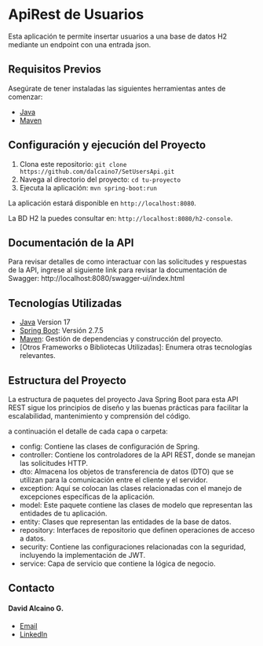 # ApiRest de Usuarios

Esta aplicación te permite insertar usuarios a una base de datos H2 mediante un endpoint con una entrada json.
## Requisitos Previos

Asegúrate de tener instaladas las siguientes herramientas antes de comenzar:

- [Java](https://www.oracle.com/java/technologies/javase-downloads.html)
- [Maven](https://maven.apache.org/download.cgi)

## Configuración y ejecución del Proyecto

1. Clona este repositorio: `git clone https://github.com/dalcaino7/SetUsersApi.git`
2. Navega al directorio del proyecto: `cd tu-proyecto`
3. Ejecuta la aplicación: `mvn spring-boot:run`

La aplicación estará disponible en `http://localhost:8080`.

La BD H2 la puedes consultar en: `http://localhost:8080/h2-console`.

## Documentación de la API

Para revisar detalles de como interactuar con las solicitudes y respuestas de la API, ingrese al siguiente link para revisar la documentación de Swagger: 
http://localhost:8080/swagger-ui/index.html


## Tecnologías Utilizadas
- [Java](https://www.java.com/es/) Version 17
- [Spring Boot](https://spring.io/projects/spring-boot): Versión 2.7.5
- [Maven](https://maven.apache.org/): Gestión de dependencias y construcción del proyecto.
- [Otros Frameworks o Bibliotecas Utilizadas]: Enumera otras tecnologías relevantes.

## Estructura del Proyecto

La estructura de paquetes del proyecto Java Spring Boot para esta API REST sigue los principios de diseño y las buenas prácticas para facilitar la escalabilidad, mantenimiento y comprensión del código. 

a continuación el detalle de cada capa o carpeta:

- config: Contiene las clases de configuración de Spring.
- controller: Contiene los controladores de la API REST, donde se manejan las solicitudes HTTP.
- dto: Almacena los objetos de transferencia de datos (DTO) que se utilizan para la comunicación entre el cliente y el servidor.
- exception: Aquí se colocan las clases relacionadas con el manejo de excepciones específicas de la aplicación.
- model: Este paquete contiene las clases de modelo que representan las entidades de tu aplicación.
- entity: Clases que representan las entidades de la base de datos.
- repository: Interfaces de repositorio que definen operaciones de acceso a datos.
- security: Contiene las configuraciones relacionadas con la seguridad, incluyendo la implementación de JWT.
- service: Capa de servicio que contiene la lógica de negocio.


## Contacto

#### David Alcaino G.
- [Email](mailto:david.alcaino.7@gmail.com)
- [LinkedIn](https://www.linkedin.com/in/dalcaino7/)



